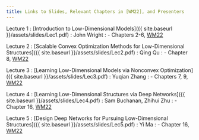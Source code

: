 ```yaml
---
title: Links to Slides, Relevant Chapters in [WM22], and Presenters
---
```


Lecture 1
: [Introduction to Low-Dimensional Models]({{ site.baseurl }}/assets/slides/Lec1.pdf)
  : John Wright
: - Chapters 2-6, [WM22](https://book-wright-ma.github.io/)

Lecture 2
: [Scalable Convex Optimization Methods for Low-Dimensional Structures]({{ site.baseurl }}/assets/slides/Lec2.pdf)
  : Qing Qu
: - Chapter 8, [WM22](https://book-wright-ma.github.io/)

Lecture 3
: [Learning Low-Dimensional Models via Nonconvex Optimization]({{ site.baseurl }}/assets/slides/Lec3.pdf)
  : Yuqian Zhang
: - Chapters 7, 9, [WM22](https://book-wright-ma.github.io/)
  
Lecture 4
: [Learning Low-Dimensional Structures via Deep Networks]({{ site.baseurl }}/assets/slides/Lec4.pdf)
  : Sam Buchanan, Zhihui Zhu
: - Chapter 16, [WM22](https://book-wright-ma.github.io/)

Lecture 5
: [Design Deep Networks for Pursuing Low-Dimensional Structures]({{ site.baseurl }}/assets/slides/Lec5.pdf)
  : Yi Ma
: - Chapter 16, [WM22](https://book-wright-ma.github.io/)
